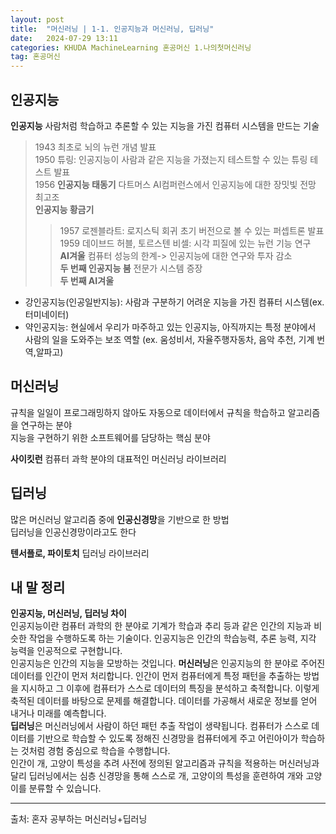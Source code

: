 ```yaml
---
layout: post
title:  "머신러닝 | 1-1. 인공지능과 머신러닝, 딥러닝"
date:   2024-07-29 13:11
categories: KHUDA MachineLearning 혼공머신 1.나의첫머신러닝
tag: 혼공머신
---
```


## 인공지능

**인공지능** 사람처럼 학습하고 추론할 수 있는 지능을 가진 컴퓨터 시스템을 만드는 기술

> 1943 최초로 뇌의 뉴런 개념 발표   
> 1950 튜링: 인공지능이 사람과 같은 지능을 가졌는지 테스트할 수 있는 튜링 테스트 발표   
> 1956 **인공지능 태동기** 다트머스 AI컴퍼런스에서 인공지능에 대한 장밋빛 전망 최고조    
> **인공지능 황금기**    
>> 1957 로젠블라트: 로지스틱 회귀 초기 버전으로 볼 수 있는 퍼셉트론 발표
>> 1959 데이브드 허블, 토르스텐 비셀: 시각 피질에 있는 뉴런 기능 연구    
> **AI겨울** 컴퓨터 성능의 한계-> 인공지능에 대한 연구와 투자 감소    
> **두 번째 인공지능 붐** 전문가 시스템 증장    
> **두 번째 AI겨울**     

- 강인공지능(인공일반지능): 사람과 구분하기 어려운 지능을 가진 컴퓨터 시스템(ex. 터미네이터)
- 약인공지능: 현실에서 우리가 마주하고 있는 인공지능, 아직까지는 특정 분야에서 사람의 일을 도와주는 보조 역할 (ex. 움성비서, 자율주행자동차, 음악 추천, 기계 번역,알파고)

## 머신러닝
규칙을 일일이 프로그래밍하지 않아도 자동으로 데이터에서 규칙을 학습하고 알고리즘을 연구하는 분야    
지능을 구현하기 위한 소프트웨어를 담당하는 핵심 분야   

**사이킷런** 컴퓨터 과학 분야의 대표적인 머신러닝 라이브러리

## 딥러닝
많은 머신러닝 알고리즘 중에 **인공신경망**을 기반으로 한 방법   
딥러닝을 인공신경망이라고도 한다

**텐서플로, 파이토치** 딥러닝 라이브러리

## 내 말 정리

**인공지능, 머신러닝, 딥러닝 차이**    
인공지능이란 컴퓨터 과학의 한 분야로 기계가 학습과 추리 등과 같은 인간의 지능과 비슷한 작업을 수행하도록 하는 기술이다. 인공지능은 인간의 학습능력, 추론 능력, 지각 능력을 인공적으로 구현합니다.    
인공지능은 인간의 지능을 모방하는 것입니다. **머신러닝**은 인공지능의 한 분야로 주어진 데이터를 인간이 먼저 처리합니다. 인간이 먼저 컴퓨터에게 특정 패턴을 추출하는 방법을 지시하고 그 이후에 컴퓨터가 스스로 데이터의 특징을 분석하고 축적합니다. 이렇게 축적된 데이터를 바탕으로 문제를 해결합니다. 데이터를 가공해서 새로운 정보를 얻어 내거나 미래를 예측합니다.    
**딥러닝**은 머신러닝에서 사람이 하던 패턴 추출 작업이 생략됩니다. 컴퓨터가 스스로 데이터를 기반으로 학습할 수 있도록 정해진 신경망을 컴퓨터에게 주고 어린아이가 학습하는 것처럼 경험 중심으로 학습을 수행합니다.    
인간이 개, 고양이 특성을 추려 사전에 정의된 알고리즘과 규칙을 적용하는 머신러닝과 달리 딥러닝에서는 심층 신경망을 통해 스스로 개, 고양이의 특성을 훈련하여 개와 고양이를 분류할 수 있습니다.   



---
출처: 혼자 공부하는 머신러닝+딥러닝